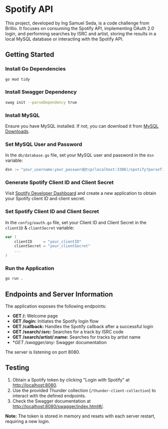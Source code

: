 # Spotify API

This project, developed by Ing Samuel Seda, is a code challenge from Brillio. It focuses on consuming the Spotify API, implementing OAuth 2.0 login, and performing searches by ISRC and artist, storing the results in a local MySQL database or interacting with the Spotify API.

## Getting Started

### Install Go Dependencies

```bash
go mod tidy
```

### Install Swagger Dependency

```bash
swag init --parseDependency true
```

### Install MySQL

Ensure you have MySQL installed. If not, you can download it from [MySQL Downloads](https://dev.mysql.com/downloads/).

### Set MySQL User and Password

In the `db/database.go` file, set your MySQL user and password in the `dsn` variable:

```go
dsn := "your_username:your_password@tcp(localhost:3306)/spotify?parseTime=true"
```

### Generate Spotify Client ID and Client Secret

Visit [Spotify Developer Dashboard](https://developer.spotify.com/dashboard/applications) and create a new application to obtain your Spotify client ID and client secret.

### Set Spotify Client ID and Client Secret

In the `config/oauth.go` file, set your Client ID and Client Secret in the `clientID` & `clientSecret` variable:

```go
var (
	clientID     = "your_clientID"
	clientSecret = "your_clientSecret"
    ...
)
```

### Run the Application

```bash
go run .
```

## Endpoints and Server Information

The application exposes the following endpoints:

- **GET /:** Welcome page
- **GET /login:** Initiates the Spotify login flow
- **GET /callback:** Handles the Spotify callback after a successful login
- **GET /search/:isrc:** Searches for a track by ISRC code
- **GET /search/artist/:name:** Searches for tracks by artist name
- **GET /swagger/*any:** Swagger documentation

The server is listening on port 8080.

## Testing

1. Obtain a Spotify token by clicking "Login with Spotify" at [http://localhost:8080](http://localhost:8080).
2. Use the provided Thunder collection (`/thunder-client-collection`) to interact with the defined endpoints.
3. Check the Swagger documentation at [http://localhost:8080/swagger/index.html#/](http://localhost:8080/swagger/index.html#/).

**Note:** The token is stored in memory and resets with each server restart, requiring a new login.
